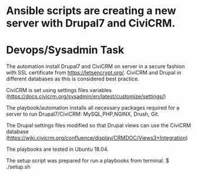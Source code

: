 # Ansible scripts are creating a new server with Drupal7 and CiviCRM.

# Devops/Sysadmin Task

The automation install Drupal7 and CiviCRM on server in a secure fashion with SSL certificate from https://letsencrypt.org/.
CiviCRM and Drupal in different databases as this is considered best practice.

CiviCRM is set using settings files variables (https://docs.civicrm.org/sysadmin/en/latest/customize/settings/)

The playbook/automation installs all necessary packages required for a server to run Drupal7/CiviCRM: MySQL,PHP,NGINX, Drush, Git.

The Drupal settings files modified so that Drupal views can use the CiviCRM database (https://wiki.civicrm.org/confluence/display/CRMDOC/Views3+Integration)

The playbooks are tested in Ubuntu 18.04.

The setup script was prepared for run a playbooks from terminal.
$ ./setup.sh
